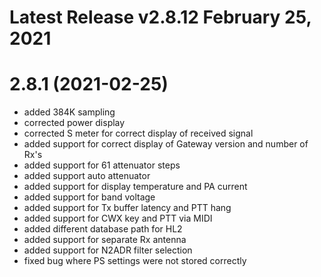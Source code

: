 
# Latest Release v2.8.12 February 25, 2021

# 2.8.1 (2021-02-25)
- added 384K sampling
- corrected power display
- corrected S meter for correct display of received signal
- added support for correct display of Gateway version and number of Rx's
- added support for 61 attenuator steps
- added support auto attenuator 
- added support for display temperature and PA current
- added support for band voltage
- added support for Tx buffer latency and PTT hang
- added support for CWX key and PTT via MIDI
- added different database path for HL2
- added support for separate Rx antenna
- added support for N2ADR filter selection 
- fixed bug where PS settings were not stored correctly 
